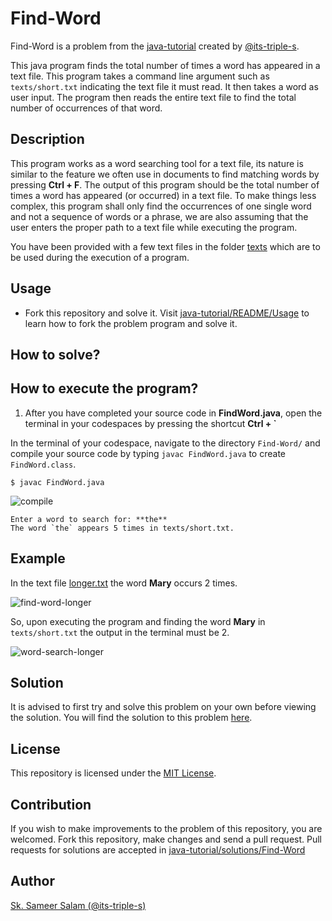 # Find-Word

Find-Word is a problem from the [java-tutorial](https://github.com/its-triple-s/java-tutorial) created by [@its-triple-s](https://github.com/its-triple-s).

This java program finds the total number of times a word has appeared in a text file.
This program takes a command line argument such as `texts/short.txt` indicating the text file it must read. It then takes a word as user input. The program then reads the entire text file to find the total number of occurrences of that word.

## Description

This program works as a word searching tool for a text file, its nature is similar to the feature we often use in documents to find matching words by pressing **Ctrl + F**. The output of this program should be the total number of times a word has appeared (or occurred) in a text file. To make things less complex, this program shall only find the occurrences of one single word and not a sequence of words or a phrase, we are also assuming that the user enters the proper path to a text file while executing the program.

You have been provided with a few text files in the folder [texts](texts) which are to be used during the execution of a program.

## Usage

- Fork this repository and solve it. Visit [java-tutorial/README/Usage](https://github.com/its-triple-s/java-tutorial#usage) to learn how to fork the problem program and solve it.

## How to solve?



## How to execute the program?

1. After you have completed your source code in **FindWord.java**, open the terminal in your codespaces by pressing the shortcut **Ctrl + `**

In the terminal of your codespace, navigate to the directory `Find-Word/` and compile your source code by typing `javac FindWord.java` to create `FindWord.class`.

```
$ javac FindWord.java
```

![compile](https://github.com/geekygiganerd/Find-Word/assets/128626253/2d0ab15b-e7c4-4367-8395-5aafc01a23cd)

```
Enter a word to search for: **the**
The word `the` appears 5 times in texts/short.txt.
```

## Example

In the text file [longer.txt](https://github.com/geekygiganerd/Find-Word/blob/main/texts/longer.txt) the word **Mary** occurs 2 times.

![find-word-longer](https://github.com/geekygiganerd/Find-Word/assets/128626253/27979515-8536-4d9d-8c8a-ba9965f0e095)

So, upon executing the program and finding the word **Mary** in `texts/short.txt` the output in the terminal must be 2.

![word-search-longer](https://github.com/geekygiganerd/Find-Word/assets/128626253/45d10e41-4927-4dd5-b025-900f18344935)

## Solution

It is advised to first try and solve this problem on your own before viewing the solution.
You will find the solution to this problem [here](https://github.com/its-triple-s/java-tutorial/blob/main/solutions/Find-Word/FindWord.java).

## License

This repository is licensed under the [MIT License](License).

## Contribution

If you wish to make improvements to the problem of this repository, you are welcomed. Fork this repository, make changes and send a pull request. Pull requests for solutions are accepted in [java-tutorial/solutions/Find-Word](https://github.com/its-triple-s/java-tutorial/tree/main/solutions/Find-Word)

## Author

[Sk. Sameer Salam (@its-triple-s)](https://github.com/its-triple-s)
